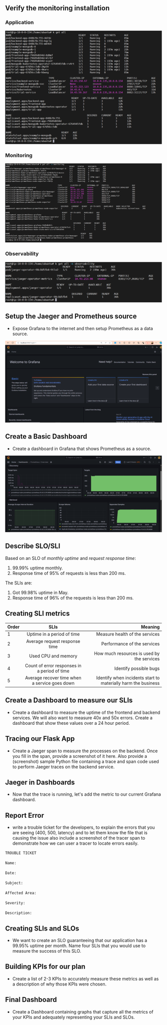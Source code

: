 ## Verify the monitoring installation

### Application

![pplication_resources](./answer-img/application_resources.PNG)

### Monitoring

![monitoring_resources](./answer-img/monitoring_resources.PNG)

### Observability

![observability_resources](./answer-img/observability_resources.PNG)


## Setup the Jaeger and Prometheus source

- Expose Grafana to the internet and then setup Prometheus as a data source.

![grafana_homepage](./answer-img/grafana_home.PNG)

## Create a Basic Dashboard

- Create a dashboard in Grafana that shows Prometheus as a source.

![grafana_prometheus](./answer-img/grafana_dashboard.PNG)

## Describe SLO/SLI

Based on an SLO of *monthly uptime* and *request response time*:

1. 99.99% uptime monthly.
2. Response time of 95% of requests is less than 200 ms.

The SLIs are:

1. Got 99.98% uptime in May.
2. Response time of 96% of the requests is less than 200 ms.

## Creating SLI metrics

| Order | SLIs | Meaning |
|:-----------|:------------:|------------:|
| 1 | Uptime in a period of time | Measure health of the services |
| 2 | Average request response time | Performance of the services |
| 3 | Used CPU and memory | How much resources is used by the services |
| 4 | Count of error responses in a period of time | Identify possible bugs |
| 5 | Average recover time when a service goes down | Identify when incidents start to materially harm the business |

## Create a Dashboard to measure our SLIs

- Create a dashboard to measure the uptime of the frontend and backend services. We will also want to measure 40x and 50x errors. Create a dashboard that show these values over a 24 hour period.



## Tracing our Flask App

- Create a Jaeger span to measure the processes on the backend. Once you fill in the span, provide a screenshot of it here. Also provide a (screenshot) sample Python file containing a trace and span code used to perform Jaeger traces on the backend service.



## Jaeger in Dashboards

- Now that the trace is running, let's add the metric to our current Grafana dashboard.

## Report Error

- write a trouble ticket for the developers, to explain the errors that you are seeing (400, 500, latency) and to let them know the file that is causing the issue also include a screenshot of the tracer span to demonstrate how we can user a tracer to locate errors easily.

```
TROUBLE TICKET

Name:

Date:

Subject:

Affected Area:

Severity:

Description:
```

## Creating SLIs and SLOs

- We want to create an SLO guaranteeing that our application has a 99.95% uptime per month. Name four SLIs that you would use to measure the success of this SLO.

## Building KPIs for our plan

- Create a list of 2-3 KPIs to accurately measure these metrics as well as a description of why those KPIs were chosen.

## Final Dashboard

- Create a Dashboard containing graphs that capture all the metrics of your KPIs and adequately representing your SLIs and SLOs.



